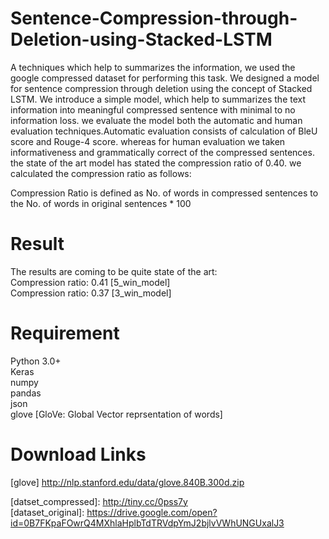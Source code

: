 # Sentence-Compression-through-Deletion-using-Stacked-LSTM
A techniques which help to summarizes the information, we used the google compressed dataset for performing this task.
We designed a model for sentence compression through deletion using the concept of Stacked LSTM. We introduce a simple model, which help to summarizes the text information into meaningful compressed sentence with minimal to no information loss. we evaluate the model both the automatic and human evaluation techniques.Automatic evaluation consists of calculation of BleU score and Rouge-4 score. whereas for human evaluation we taken informativeness and grammatically correct of the compressed sentences. the state of the art model has stated the compression ratio of 0.40. we calculated the compression ratio as follows:


Compression Ratio is defined as No. of words in compressed sentences to the No. of words in original sentences * 100


# Result
The results are coming to be quite state of the art:\
Compression ratio: 0.41 [5_win_model] \
Compression ratio: 0.37 [3_win_model]

# Requirement 
Python 3.0+\
Keras \
numpy \
pandas \
json \
glove [GloVe: Global Vector reprsentation of words] 

# Download Links
[glove] http://nlp.stanford.edu/data/glove.840B.300d.zip 

[datset_compressed]: http://tiny.cc/0pss7y \
[dataset_original]:  https://drive.google.com/open?id=0B7FKpaFOwrQ4MXhlaHplbTdTRVdpYmJ2bjlvVWhUNGUxalJ3
